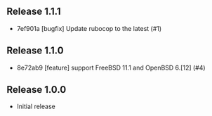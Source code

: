 ## Release 1.1.1

* 7ef901a [bugfix] Update rubocop to the latest (#1)

## Release 1.1.0

* 8e72ab9 [feature] support FreeBSD 11.1 and OpenBSD 6.[12] (#4)

## Release 1.0.0

* Initial release

